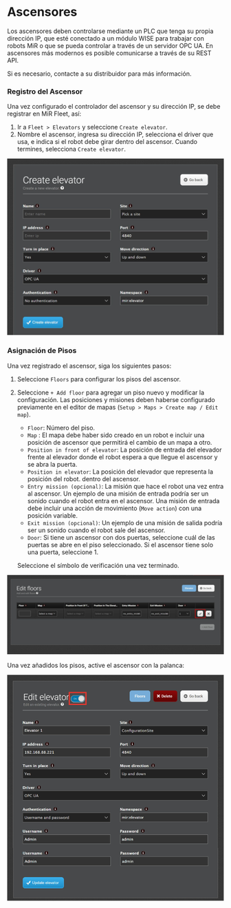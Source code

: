 # Ascensores

Los ascensores deben controlarse mediante un PLC que tenga su propia dirección IP, que esté conectado a un módulo WISE para trabajar con robots MiR o que se pueda controlar a través de un servidor OPC UA. En ascensores más modernos es posible comunicarse a través de su REST API.

Si es necesario, contacte a su distribuidor para más información.

### Registro del Ascensor

Una vez configurado el controlador del ascensor y su dirección IP, se debe registrar en MiR Fleet, así:

1. Ir a `Fleet > Elevators` y seleccione `Create elevator`.
2. Nombre el ascensor, ingresa su dirección IP, selecciona el driver que usa, e indica si el robot debe girar dentro del ascensor. Cuando termines, selecciona `Create elevator`.

![Registro de Ascensor en MiR Fleet](../.gitbook/assets/image%20%282%29.png)

### Asignación de Pisos

Una vez registrado el ascensor, siga los siguientes pasos:

1. Seleccione `Floors` para configurar los pisos del ascensor.
2. Seleccione `+ Add floor` para agregar un piso nuevo y modificar la configuración. Las posiciones y misiones deben haberse configurado previamente en el editor de mapas \(`Setup > Maps > Create map / Edit map`\).

   * `Floor`: Número del piso.
   * `Map` : El mapa debe haber sido creado en un robot e incluir una posición de ascensor que permitirá el cambio de un mapa a otro.
   * `Position in front of elevator`: La posición de entrada del elevador frente al elevador donde el robot espera a que llegue el ascensor y se abra la puerta.
   * `Position in elevator`: La posición del elevador que representa la posición del robot. dentro del ascensor.
   * `Entry mission (opcional)`: La misión que hace el robot una vez entra al ascensor. Un ejemplo de una misión de entrada podría ser un sonido cuando el robot entra en el ascensor. Una misión de entrada debe incluir una acción de movimiento \(`Move action`\) con una posición variable.
   * `Exit mission (opcional)`: Un ejemplo de una misión de salida podría ser un sonido cuando el robot sale del ascensor.
   * `Door`: Si tiene un ascensor con dos puertas, seleccione cuál de las puertas se abre en el piso seleccionado. Si el ascensor tiene solo una puerta, seleccione 1.

   Seleccione el símbolo de verificación una vez terminado.

![Confirmaci&#xF3;n de cambios del piso](../.gitbook/assets/image.png)

Una vez añadidos los pisos, active el ascensor con la palanca: 

![Activaci&#xF3;n de ascensor](../.gitbook/assets/image%20%281%29.png)

